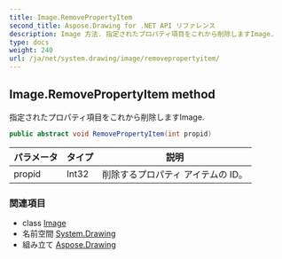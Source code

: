 ```yaml
---
title: Image.RemovePropertyItem
second_title: Aspose.Drawing for .NET API リファレンス
description: Image 方法. 指定されたプロパティ項目をこれから削除しますImage.
type: docs
weight: 240
url: /ja/net/system.drawing/image/removepropertyitem/
---
```

## Image.RemovePropertyItem method

指定されたプロパティ項目をこれから削除しますImage.

```csharp
public abstract void RemovePropertyItem(int propid)
```

| パラメータ | タイプ | 説明 |
| --- | --- | --- |
| propid | Int32 | 削除するプロパティ アイテムの ID。 |

### 関連項目

* class [Image](../)
* 名前空間 [System.Drawing](../../image/)
* 組み立て [Aspose.Drawing](../../../)


